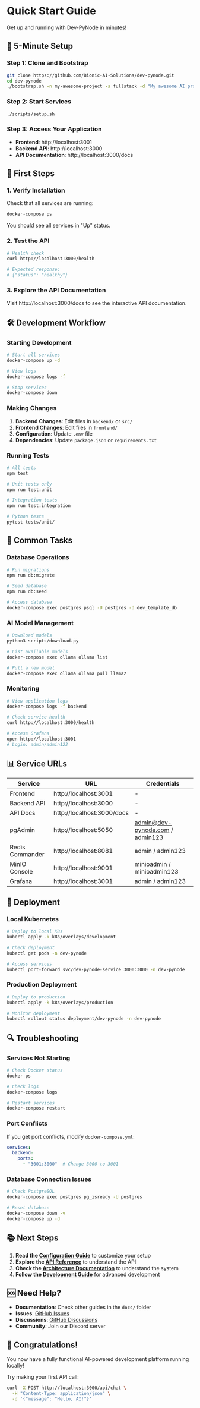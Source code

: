 # Quick Start Guide

Get up and running with Dev-PyNode in minutes!

## 🚀 5-Minute Setup

### Step 1: Clone and Bootstrap

```bash
git clone https://github.com/Bionic-AI-Solutions/dev-pynode.git
cd dev-pynode
./bootstrap.sh -n my-awesome-project -s fullstack -d "My awesome AI project"
```

### Step 2: Start Services

```bash
./scripts/setup.sh
```

### Step 3: Access Your Application

- **Frontend**: http://localhost:3001
- **Backend API**: http://localhost:3000
- **API Documentation**: http://localhost:3000/docs

## 🎯 First Steps

### 1. Verify Installation

Check that all services are running:

```bash
docker-compose ps
```

You should see all services in "Up" status.

### 2. Test the API

```bash
# Health check
curl http://localhost:3000/health

# Expected response:
# {"status": "healthy"}
```

### 3. Explore the API Documentation

Visit http://localhost:3000/docs to see the interactive API documentation.

## 🛠️ Development Workflow

### Starting Development

```bash
# Start all services
docker-compose up -d

# View logs
docker-compose logs -f

# Stop services
docker-compose down
```

### Making Changes

1. **Backend Changes**: Edit files in `backend/` or `src/`
2. **Frontend Changes**: Edit files in `frontend/`
3. **Configuration**: Update `.env` file
4. **Dependencies**: Update `package.json` or `requirements.txt`

### Running Tests

```bash
# All tests
npm test

# Unit tests only
npm run test:unit

# Integration tests
npm run test:integration

# Python tests
pytest tests/unit/
```

## 🔧 Common Tasks

### Database Operations

```bash
# Run migrations
npm run db:migrate

# Seed database
npm run db:seed

# Access database
docker-compose exec postgres psql -U postgres -d dev_template_db
```

### AI Model Management

```bash
# Download models
python3 scripts/download.py

# List available models
docker-compose exec ollama ollama list

# Pull a new model
docker-compose exec ollama ollama pull llama2
```

### Monitoring

```bash
# View application logs
docker-compose logs -f backend

# Check service health
curl http://localhost:3000/health

# Access Grafana
open http://localhost:3001
# Login: admin/admin123
```

## 📊 Service URLs

| Service | URL | Credentials |
|---------|-----|-------------|
| Frontend | http://localhost:3001 | - |
| Backend API | http://localhost:3000 | - |
| API Docs | http://localhost:3000/docs | - |
| pgAdmin | http://localhost:5050 | admin@dev-pynode.com / admin123 |
| Redis Commander | http://localhost:8081 | admin / admin123 |
| MinIO Console | http://localhost:9001 | minioadmin / minioadmin123 |
| Grafana | http://localhost:3001 | admin / admin123 |

## 🚀 Deployment

### Local Kubernetes

```bash
# Deploy to local K8s
kubectl apply -k k8s/overlays/development

# Check deployment
kubectl get pods -n dev-pynode

# Access services
kubectl port-forward svc/dev-pynode-service 3000:3000 -n dev-pynode
```

### Production Deployment

```bash
# Deploy to production
kubectl apply -k k8s/overlays/production

# Monitor deployment
kubectl rollout status deployment/dev-pynode -n dev-pynode
```

## 🔍 Troubleshooting

### Services Not Starting

```bash
# Check Docker status
docker ps

# Check logs
docker-compose logs

# Restart services
docker-compose restart
```

### Port Conflicts

If you get port conflicts, modify `docker-compose.yml`:

```yaml
services:
  backend:
    ports:
      - "3001:3000"  # Change 3000 to 3001
```

### Database Connection Issues

```bash
# Check PostgreSQL
docker-compose exec postgres pg_isready -U postgres

# Reset database
docker-compose down -v
docker-compose up -d
```

## 📚 Next Steps

1. **Read the [Configuration Guide](configuration.md)** to customize your setup
2. **Explore the [API Reference](api-reference.md)** to understand the API
3. **Check the [Architecture Documentation](architecture.md)** to understand the system
4. **Follow the [Development Guide](development.md)** for advanced development

## 🆘 Need Help?

- **Documentation**: Check other guides in the `docs/` folder
- **Issues**: [GitHub Issues](https://github.com/Bionic-AI-Solutions/dev-pynode/issues)
- **Discussions**: [GitHub Discussions](https://github.com/Bionic-AI-Solutions/dev-pynode/discussions)
- **Community**: Join our Discord server

## 🎉 Congratulations!

You now have a fully functional AI-powered development platform running locally! 

Try making your first API call:

```bash
curl -X POST http://localhost:3000/api/chat \
  -H "Content-Type: application/json" \
  -d '{"message": "Hello, AI!"}'
```
